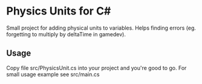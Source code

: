# Physics Units for C#
Small project for adding physical units to variables. Helps finding errors (eg. forgetting to multiply by deltaTime in gamedev).

## Usage
Copy file src/PhysicsUnit.cs into your project and you're good to go.
For small usage example see src/main.cs
